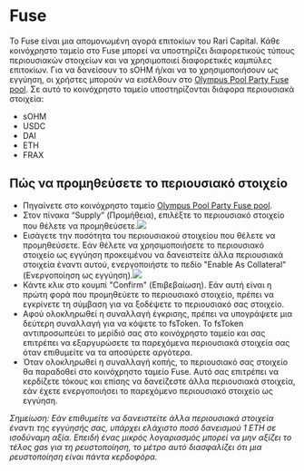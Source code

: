 # Fuse

Το Fuse είναι μια απομονωμένη αγορά επιτοκίων του Rari Capital. Κάθε κοινόχρηστο ταμείο στο Fuse μπορεί να υποστηρίζει διαφορετικούς τύπους περιουσιακών στοιχείων και να χρησιμοποιεί διαφορετικές καμπύλες επιτοκίων. Για να δανείσουν το sOHM ή/και να το χρησιμοποιήσουν ως εγγύηση, οι χρήστες μπορούν να εισέλθουν στο [Olympus Pool Party Fuse pool](https://app.rari.capital/fuse/pool/18). Σε αυτό το κοινόχρηστο ταμείο υποστηρίζονται διάφορα περιουσιακά στοιχεία:

* sOHM
* USDC
* DAI
* ETH
* FRAX

## Πώς να προμηθεύσετε το περιουσιακό στοιχείο

* Πηγαίνετε στο κοινόχρηστο ταμείο [Olympus Pool Party Fuse pool](https://app.rari.capital/fuse/pool/18).
* Στον πίνακα “Supply” (Προμήθεια), επιλέξτε το περιουσιακό στοιχείο που θέλετε να προμηθεύσετε.![](https://docs.olympusdao.finance/\~/files/v0/b/gitbook-28427.appspot.com/o/assets%2F-MV4hwONledQK5nEDaUc%2Fsync%2Fd4923da99f15ae8d73d042b645d09cbc3384b837.png?generation=1625657787027060\&alt=media)​
* Εισάγετε την ποσότητα του περιουσιακού στοιχείου που θέλετε να προμηθεύσετε. Εάν θέλετε να χρησιμοποιήσετε το περιουσιακό στοιχείο ως εγγύηση προκειμένου να δανειστείτε άλλα περιουσιακά στοιχεία έναντι αυτού, ενεργοποιήστε το πεδίο "Enable As Collateral" (Ενεργοποίηση ως εγγύηση).![](https://docs.olympusdao.finance/\~/files/v0/b/gitbook-28427.appspot.com/o/assets%2F-MV4hwONledQK5nEDaUc%2Fsync%2F0184cc409d3be4555857e4c8af9ab2972d2b76f1.png?generation=1625657795700276\&alt=media)​
* Κάντε κλικ στο κουμπί "Confirm" (Επιβεβαίωση). Εάν αυτή είναι η πρώτη φορά που προμηθεύετε το περιουσιακό στοιχείο, πρέπει να εγκρίνετε τη σύμβαση για να ξοδέψετε το περιουσιακό σας στοιχείο.
* Αφού ολοκληρωθεί η συναλλαγή έγκρισης, πρέπει να υπογράψετε μια δεύτερη συναλλαγή για να κόψετε το fsToken. Το fsToken αντιπροσωπεύει το μερίδιό σας στο κοινόχρηστο ταμείο και σας επιτρέπει να εξαργυρώσετε τα παρεχόμενα περιουσιακά στοιχεία σας όταν επιθυμείτε να τα αποσύρετε αργότερα.
* Όταν ολοκληρωθεί η συναλλαγή κοπής, το περιουσιακό σας στοιχείο θα παραδοθεί στο κοινόχρηστο ταμείο Fuse. Αυτό σας επιτρέπει να κερδίζετε τόκους και επίσης να δανείζεστε άλλα περιουσιακά στοιχεία, εάν έχετε ενεργοποιήσει το παρεχόμενο περιουσιακό στοιχείο ως εγγύηση.

_Σημείωση: Εάν επιθυμείτε να δανειστείτε άλλα περιουσιακά στοιχεία έναντι της εγγύησής σας, υπάρχει ελάχιστο ποσό δανεισμού 1 ETH σε ισοδύναμη αξία. Επειδή ένας μικρός λογαριασμός μπορεί να μην αξίζει το τέλος gas για τη ρευστοποίηση, το μέτρο αυτό διασφαλίζει ότι μια ρευστοποίηση είναι πάντα κερδοφόρα._
